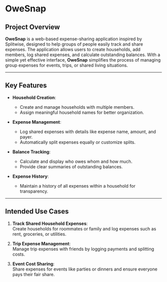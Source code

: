 # OweSnap

## Project Overview
**OweSnap** is a web-based expense-sharing application inspired by Splitwise, designed to help groups of people easily track and share expenses. The application allows users to create households, add members, log shared expenses, and calculate outstanding balances. With a simple yet effective interface, **OweSnap** simplifies the process of managing group expenses for events, trips, or shared living situations.

---

## Key Features
- **Household Creation**:  
  - Create and manage households with multiple members.
  - Assign meaningful household names for better organization.
  
- **Expense Management**:  
  - Log shared expenses with details like expense name, amount, and payer.
  - Automatically split expenses equally or customize splits.

- **Balance Tracking**:  
  - Calculate and display who owes whom and how much.
  - Provide clear summaries of outstanding balances.

- **Expense History**:  
  - Maintain a history of all expenses within a household for transparency.

---

## Intended Use Cases
1. **Track Shared Household Expenses**:  
   Create households for roommates or family and log expenses such as rent, groceries, or utilities.

2. **Trip Expense Management**:  
   Manage trip expenses with friends by logging payments and splitting costs.

3. **Event Cost Sharing**:  
   Share expenses for events like parties or dinners and ensure everyone pays their fair share.
